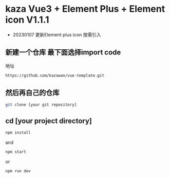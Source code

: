 # kaza Vue3 + Element Plus + Element icon V1.1.1

* 20230107 更新Element plus icon 按需引入

## 新建一个仓库 最下面选择import code

地址

```sh
https://github.com/kazawan/vue-template.git
```

## 然后再自己的仓库
```sh
git clone [your git repository]
```

## cd [your project directory]

```sh
npm install
```

and
```sh
npm start
```

or
```sh
npm run dev
```


